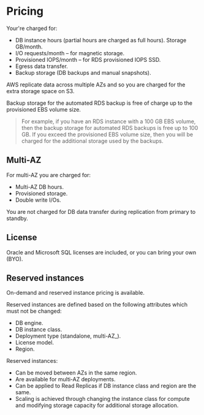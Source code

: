 # Pricing

Your're charged for:
- DB instance hours (partial hours are charged as full hours).
Storage GB/month.
- I/O requests/month – for magnetic storage.
- Provisioned IOPS/month – for RDS provisioned IOPS SSD.
- Egress data transfer.
- Backup storage (DB backups and manual snapshots).

AWS replicate data across multiple AZs and so you are charged for the extra storage space on S3.

Backup storage for the automated RDS backup is free of charge up to the provisioned EBS volume size.

> For example, if you have an RDS instance with a 100 GB EBS volume, then the backup storage for automated RDS backups is free up to 100 GB. If you exceed the provisioned EBS volume size, then you will be charged for the additional storage used by the backups.

## Multi-AZ

For multi-AZ you are charged for:
- Multi-AZ DB hours.
- Provisioned storage.
- Double write I/Os.

You are not charged for DB data transfer during replication from primary to standby.


## License

Oracle and Microsoft SQL licenses are included, or you can bring your own (BYO).


## Reserved instances
On-demand and reserved instance pricing is available.

Reserved instances are defined based on the following attributes which must not be changed:
- DB engine.
- DB instance class.
- Deployment type (standalone, multi-AZ_).
- License model.
- Region.

Reserved instances:
- Can be moved between AZs in the same region.
- Are available for multi-AZ deployments.
- Can be applied to Read Replicas if DB instance class and region are the same.
- Scaling is achieved through changing the instance class for compute and modifying storage capacity for additional storage allocation.